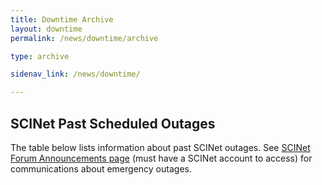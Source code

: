 ```yaml
---
title: Downtime Archive
layout: downtime
permalink: /news/downtime/archive

type: archive

sidenav_link: /news/downtime/

---
```



## SCINet Past Scheduled Outages

The table below lists information about past SCINet outages. See [SCINet Forum Announcements page](https://forum.scinet.usda.gov/c/announcements/6) (must have a SCINet account to access) for communications about emergency outages.


